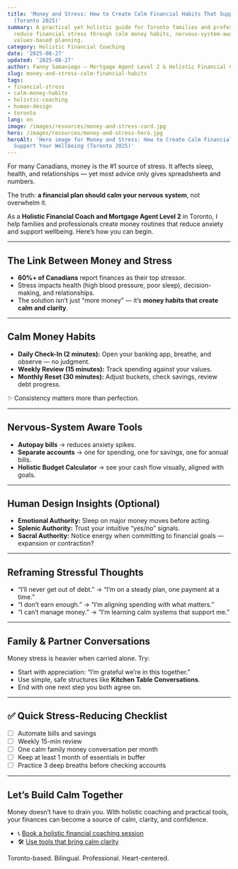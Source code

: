 ```yaml
---
title: 'Money and Stress: How to Create Calm Financial Habits That Support Your Wellbeing
  (Toronto 2025)'
summary: A practical yet holistic guide for Toronto families and professionals to
  reduce financial stress through calm money habits, nervous-system-aware tools, and
  values-based planning.
category: Holistic Financial Coaching
date: '2025-08-27'
updated: '2025-08-27'
author: Fanny Samaniego — Mortgage Agent Level 2 & Holistic Financial Coach
slug: money-and-stress-calm-financial-habits
tags:
- financial-stress
- calm-money-habits
- holistic-coaching
- human-design
- toronto
lang: en
image: /images/resources/money-and-stress-card.jpg
hero: /images/resources/money-and-stress-hero.jpg
heroAlt: 'Hero image for Money and Stress: How to Create Calm Financial Habits That
  Support Your Wellbeing (Toronto 2025)'
---
```


For many Canadians, money is the #1 source of stress. It affects sleep, health, and relationships — yet most advice only gives spreadsheets and numbers.  

The truth: **a financial plan should calm your nervous system**, not overwhelm it.  

As a **Holistic Financial Coach and Mortgage Agent Level 2** in Toronto, I help families and professionals create money routines that reduce anxiety and support wellbeing. Here’s how you can begin.  

---

## The Link Between Money and Stress

- **60%+ of Canadians** report finances as their top stressor.  
- Stress impacts health (high blood pressure, poor sleep), decision-making, and relationships.  
- The solution isn’t just “more money” — it’s **money habits that create calm and clarity**.  

---

## Calm Money Habits

- **Daily Check-In (2 minutes):** Open your banking app, breathe, and observe — no judgment.  
- **Weekly Review (15 minutes):** Track spending against your values.  
- **Monthly Reset (30 minutes):** Adjust buckets, check savings, review debt progress.  

✨ Consistency matters more than perfection.  

---

## Nervous-System Aware Tools

- **Autopay bills** → reduces anxiety spikes.  
- **Separate accounts** → one for spending, one for savings, one for annual bills.  
- **Holistic Budget Calculator** → see your cash flow visually, aligned with goals.  

---

## Human Design Insights (Optional)

- **Emotional Authority:** Sleep on major money moves before acting.  
- **Splenic Authority:** Trust your intuitive “yes/no” signals.  
- **Sacral Authority:** Notice energy when committing to financial goals — expansion or contraction?  

---

## Reframing Stressful Thoughts

- “I’ll never get out of debt.” → “I’m on a steady plan, one payment at a time.”  
- “I don’t earn enough.” → “I’m aligning spending with what matters.”  
- “I can’t manage money.” → “I’m learning calm systems that support me.”  

---

## Family & Partner Conversations

Money stress is heavier when carried alone. Try:  

- Start with appreciation: “I’m grateful we’re in this together.”  
- Use simple, safe structures like **Kitchen Table Conversations**.  
- End with one next step you both agree on.  

---

## ✅ Quick Stress-Reducing Checklist

- [ ] Automate bills and savings  
- [ ] Weekly 15-min review  
- [ ] One calm family money conversation per month  
- [ ] Keep at least 1 month of essentials in buffer  
- [ ] Practice 3 deep breaths before checking accounts  

---

## Let’s Build Calm Together

Money doesn’t have to drain you. With holistic coaching and practical tools, your finances can become a source of calm, clarity, and confidence.  

- 📞 [Book a holistic financial coaching session](/en/contact)  
- 🛠 [Use tools that bring calm clarity](/en/tools)  

Toronto-based. Bilingual. Professional. Heart-centered.
